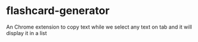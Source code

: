# flashcard-generator
An Chrome extension to copy text while we select any text on tab and it will display it in a list
